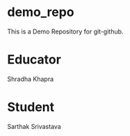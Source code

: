 # demo_repo
This is a Demo Repository for git-github.

# Educator
Shradha Khapra

# Student
Sarthak Srivastava